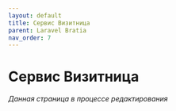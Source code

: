 ```yaml
---
layout: default
title: Сервис Визитница
parent: Laravel Bratia
nav_order: 7
---
```


# Сервис Визитница
*Данная страница в процессе редактирования*
